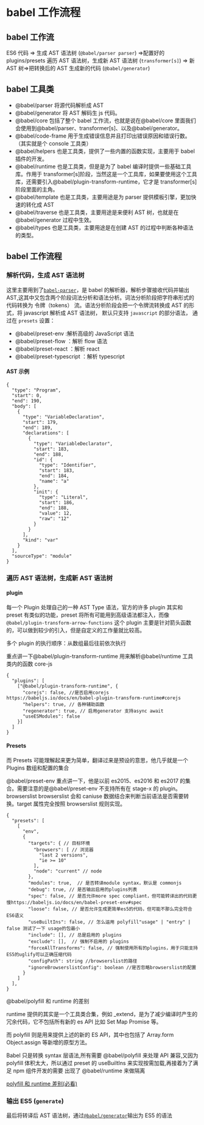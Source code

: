 # babel 工作流程

## babel 工作流

ES6 代码 => 生成 AST 语法树 (`@babel/parser parser`) =>配置好的 plugins/presets 遍历 AST 语法树，生成新 AST 语法树 (`transformer[s]`) => 新 AST 树=>把转换后的 AST 生成新的代码 (`@babel/generator`)

## babel 工具类

- @babel/parser 将源代码解析成 AST
- @babel/generator 将 AST 解码生 js 代码。
- @babel/core 包括了整个 babel 工作流，也就是说在@babel/core 里面我们会使用到@babel/parser、transformer[s]、以及@babel/generator。
- @babel/code-frame 用于生成错误信息并且打印出错误原因和错误行数。（其实就是个 console 工具类）
- @babel/helpers 也是工具类，提供了一些内置的函数实现，主要用于 babel 插件的开发。
- @babel/runtime 也是工具类，但是是为了 babel 编译时提供一些基础工具库。作用于 transformer[s]阶段，当然这是一个工具库，如果要使用这个工具库，还需要引入@babel/plugin-transform-runtime，它才是 transformer[s]阶段里面的主角。
- @babel/template 也是工具类，主要用途是为 parser 提供模板引擎，更加快速的转化成 AST
- @babel/traverse 也是工具类，主要用途是来便利 AST 树，也就是在@babel/generator 过程中生效。
- @babel/types 也是工具类，主要用途是在创建 AST 的过程中判断各种语法的类型。

## babel 工作流程

### 解析代码，生成 AST 语法树

这里主要用到了[`babel-parser`](https://github.com/babel/babel/tree/master/packages/babel-parser)，是 babel 的解析器，解析步骤接收代码并输出 AST,这其中又包含两个阶段词法分析和语法分析。词法分析阶段把字符串形式的代码转换为 令牌（tokens） 流。语法分析阶段会把一个令牌流转换成 AST 的形式，将 javascript 解析成 AST 语法树， 默认只支持 `javascript` 的部分语法， 通过在 `presets` 设置：

- @babel/preset-env :解析高级的 JavaScript 语法
- @babel/preset-flow ：解析 flow 语法
- @babel/preset-react ：解析 react
- @babel/preset-typescript ：解析 typescript

#### AST 示例

```
{
  "type": "Program",
  "start": 0,
  "end": 190,
  "body": [
    {
      "type": "VariableDeclaration",
      "start": 179,
      "end": 189,
      "declarations": [
        {
          "type": "VariableDeclarator",
          "start": 183,
          "end": 188,
          "id": {
            "type": "Identifier",
            "start": 183,
            "end": 184,
            "name": "a"
          },
          "init": {
            "type": "Literal",
            "start": 186,
            "end": 188,
            "value": 12,
            "raw": "12"
          }
        }
      ],
      "kind": "var"
    }
  ],
  "sourceType": "module"
}
```

### 遍历 AST 语法树，生成新 AST 语法树

#### plugin

每一个 Plugin 处理自己的一种 AST Type 语法，官方的许多 plugin 其实和 preset 有类似的功能，preset 将所有可能用到高级语法都注入，而像 `@babel/plugin-transform-arrow-functions` 这个 plugin 主要是针对箭头函数的，可以做到较少的引入，但是自定义的工作量就比较高。

多个 plugin 的执行顺序：从数组最后往前依次执行

重点讲一下@babel/plugin-transform-runtime
用来解析@babel/runtime 工具类内的函数
core-js

```
{
  "plugins": [
    ["@babel/plugin-transform-runtime", {
      "corejs": false, //是否启用corejs https://babeljs.io/docs/en/babel-plugin-transform-runtime#corejs
      "helpers": true, // 各种辅助函数
      "regenerator": true, // 启用generator 支持async await
      "useESModules": false
    }]
  ]
}
```

#### Presets

而 Presets 可能理解起来更为简单，翻译过来是预设的意思，他几乎就是一个 Plugins 数组和配置的集合

@babel/preset-env 重点讲一下，他是以前 es2015、es2016 和 es2017 的集合。需要注意的是@babel/preset-env 不支持所有在 stage-x 的 plugin。browserslist browserslist 会和 caniuse 数据结合来判断当前语法是否需要转换。target 属性完全按照 browserslist 规则实现。

```
{
  "presets": [
    [
      "env",
      {
        "targets": { // 目标环境
          "browsers": [ // 浏览器
            "last 2 versions",
            "ie >= 10"
          ],
          "node": "current" // node
        },
        "modules": true,  // 是否转译module syntax，默认是 commonjs
        "debug": true, // 是否输出启用的plugins列表
        "spec": false, // 是否允许more spec compliant，但可能转译出的代码更慢https://babeljs.io/docs/en/babel-preset-env#spec
        "loose": false, // 是否允许生成更简单es5的代码，但可能不那么完全符合ES6语义
        "useBuiltIns": false, // 怎么运用 polyfill"usage" | "entry" | false 测试了一下 usage的包最小
        "include": [], // 总是启用的 plugins
        "exclude": [],  // 强制不启用的 plugins
        "forceAllTransforms": false, // 强制使用所有的plugins，用于只能支持ES5的uglify可以正确压缩代码
        "configPath": string //browserslist的路径
        "ignoreBrowserslistConfig": boolean //是否忽略browserslist的配置
      }
    ]
  ],
}
```

@babel/polyfill 和 runtime 的差别

runtime 提供的其实是一个工具类合集，例如 \_extend，是为了减少编译时产生的冗余代码，它不包括所有新的 es API 比如 Set Map Promise 等。

而 polyfill 则是用来提供上述的新的 ES API，其中也包括了 Array.form Object.assign 等新增的原型方法。

Babel 只是转换 syntax 层语法,所有需要 @babel/polyfill 来处理 API 兼容,又因为 polyfill 体积太大，所以通过 preset 的 useBuiltIns 来实现按需加载,再接着为了满足 npm 组件开发的需要 出现了 @babel/runtime 来做隔离

[polyfill 和 runtime 差别(必看)](https://zhuanlan.zhihu.com/p/58624930)

### 输出 ES5 (`generate`)

最后将转译后 AST 语法树，通过[`@babel/generator`](https://github.com/babel/babel/tree/master/packages/babel-generator)输出为 ES5 的语法
